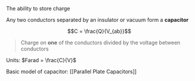 The ability to store charge

Any two conductors separated by an insulator or vacuum form a **capacitor**

$$C = \frac{Q}{V_{ab}}$$
> Charge on **one** of the conductors divided by the voltage between conductors

Units: $Farad = \frac{C}{V}$

Basic model of capacitor: [[Parallel Plate Capacitors]]